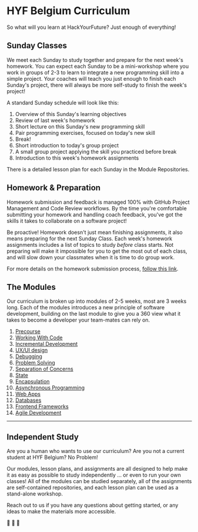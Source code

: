 # HYF Belgium Curriculum

So what will you learn at HackYourFuture?  Just enough of everything!

## Sunday Classes

We meet each Sunday to study together and prepare for the next week's homework.  You can expect each Sunday to be a mini-workshop where you work in groups of 2-3 to learn to integrate a new programming skill into a simple project. Your coaches will teach you just enough to finish each Sunday's project, there will always be more self-study to finish the week's project!

A standard Sunday schedule will look like this:

1. Overview of this Sunday's learning objectives
1. Review of last week's homework
1. Short lecture on this Sunday's new programming skill
1. Pair programming exercises, focused on today's new skill
1. Break!
1. Short introduction to today's group project
1. A small group project applying the skill you practiced before break
1. Introduction to this week's homework assignments

There is a detailed lesson plan for each Sunday in the Module Repositories.

## Homework & Preparation

Homework submission and feedback is managed 100% with GitHub Project Management and Code Review workflows.  By the time you're comfortable submitting your homework and handling coach feedback, you've got the skills it takes to collaborate on a software project!

Be proactive!  Homework doesn't just mean finishing assignments, it also means preparing for the next Sunday Class.  Each week's homework assignments includes a list of topics to study _before_ class starts.  Not preparing will make it impossible for you to get the most out of each class, and will slow down your classmates when it is time to do group work.

For more details on the homework submission process, [follow this link](./students/homework-submission).

## The Modules

Our curriculum is broken up into modules of 2-5 weeks, most are 3 weeks long.  Each of the modules introduces a new principle of software development, building on the last module to give you a 360 view what it takes to become a developer your team-mates can rely on.

1. [Precourse](./precourse.md)
1. [Working With Code](./working-with-code.md)
1. [Incremental Development](./incremental-development.md)
1. [UX/UI design](./UX-UI-design.md)
1. [Debugging](./debugging.md)
1. [Problem Solving](./problem-solving.md)
1. [Separation of Concerns](./separation-of-concerns.md)
1. [State](./state.md)
1. [Encapsulation](./encapsulation.md)
1. [Asynchronous Programming](./asynchronous-programming.md)
1. [Web Apps](./web-apps.md)
1. [Databases](./databases.md)
1. [Frontend Frameworks](./frontend-frameworks.md)
1. [Agile Development](./agile-development.md)

---

## Independent Study

Are you a human who wants to use our curriculum?  Are you not a current student at HYF Belgium?  No Problem!

Our modules, lesson plans, and assignments are all designed to help make it as easy as possible to study independently ... or even to run your own classes!  All of the modules can be studied separately, all of the assignments are self-contained repositories, and each lesson plan can be used as a stand-alone workshop.

Reach out to us if you have any questions about getting started, or any ideas to make the materials more accessible.

:egg: :hatching_chick: :hatched_chick:
